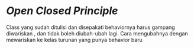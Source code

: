 # _Open Closed Principle_
Class yang sudah ditulisi dan disepakati behaviornya harus gampang diwariskan , dan tidak boleh diubah-ubah lagi. Cara mengubahnya dengan mewariskan ke kelas turunan yang punya behavior baru